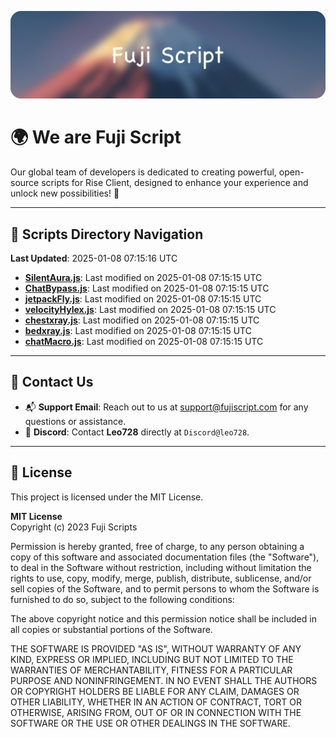 ![Banner](.github/b.webp)

# 🌍 **We are Fuji Script**

Our global team of developers is dedicated to creating powerful, open-source scripts for Rise Client, designed to enhance your experience and unlock new possibilities! 🌟

---
<!-- SCRIPTS_NAVIGATION_START -->
## 📂 **Scripts Directory Navigation**

**Last Updated**: 2025-01-08 07:15:16 UTC

- **[SilentAura.js](scripts/SilentAura.js)**: Last modified on 2025-01-08 07:15:15 UTC
- **[ChatBypass.js](scripts/ChatBypass.js)**: Last modified on 2025-01-08 07:15:15 UTC
- **[jetpackFly.js](scripts/jetpackFly.js)**: Last modified on 2025-01-08 07:15:15 UTC
- **[velocityHylex.js](scripts/velocityHylex.js)**: Last modified on 2025-01-08 07:15:15 UTC
- **[chestxray.js](scripts/chestxray.js)**: Last modified on 2025-01-08 07:15:15 UTC
- **[bedxray.js](scripts/bedxray.js)**: Last modified on 2025-01-08 07:15:15 UTC
- **[chatMacro.js](scripts/chatMacro.js)**: Last modified on 2025-01-08 07:15:15 UTC

<!-- SCRIPTS_NAVIGATION_END -->

---

## 💬 **Contact Us**  
- 📬 **Support Email**: Reach out to us at [support@fujiscript.com](mailto:support@fujiscript.com) for any questions or assistance.  
- 💬 **Discord**: Contact **Leo728** directly at `Discord@leo728`.

---

## 📜 **License**

This project is licensed under the MIT License.  

**MIT License**  
Copyright (c) 2023 Fuji Scripts  

Permission is hereby granted, free of charge, to any person obtaining a copy of this software and associated documentation files (the "Software"), to deal in the Software without restriction, including without limitation the rights to use, copy, modify, merge, publish, distribute, sublicense, and/or sell copies of the Software, and to permit persons to whom the Software is furnished to do so, subject to the following conditions:  

The above copyright notice and this permission notice shall be included in all copies or substantial portions of the Software.  

THE SOFTWARE IS PROVIDED "AS IS", WITHOUT WARRANTY OF ANY KIND, EXPRESS OR IMPLIED, INCLUDING BUT NOT LIMITED TO THE WARRANTIES OF MERCHANTABILITY, FITNESS FOR A PARTICULAR PURPOSE AND NONINFRINGEMENT. IN NO EVENT SHALL THE AUTHORS OR COPYRIGHT HOLDERS BE LIABLE FOR ANY CLAIM, DAMAGES OR OTHER LIABILITY, WHETHER IN AN ACTION OF CONTRACT, TORT OR OTHERWISE, ARISING FROM, OUT OF OR IN CONNECTION WITH THE SOFTWARE OR THE USE OR OTHER DEALINGS IN THE SOFTWARE.  
